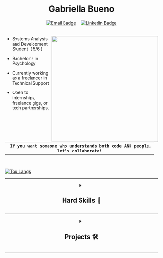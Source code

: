 
<div align="center">

  <h1>Gabriella Bueno</h1> 
  
  [![Email Badge](https://img.shields.io/badge/MAIL-2d314a?style=for-the-badge)](mailto:gabriellacbueno@outlook.com)ㅤ
  [![Linkedin Badge](https://img.shields.io/badge/LINKEDIN-2d314a?style=for-the-badge)](https://www.linkedin.com/in/gabriella-c-bueno)  
ㅤㅤㅤㅤㅤ ㅤㅤㅤㅤㅤ  ㅤㅤ
</div>

<a href="https://github.com/gabriellabueno">
 <img src="https://64.media.tumblr.com/32ab172f67f905f84204592c8a705e9d/tumblr_n72ytbDFFE1qza1qzo1_500.gif" min-width="350px" max-width="350px" width="350" align="right">
</a>

- Systems Analysis and Development Student  ( 5/6 )

-  Bachelor's in Psychology   

- Currently working as a freelancer in Technical Support  

- Open to internships, freelance gigs, or tech partnerships.

<table>
  <th>
      <code> If you want someone who understands both code AND people,</code> <br>
        <code> let’s collaborate! </code>
  </th>
</table>

<br>
 
[![Top Langs](https://github-readme-stats.vercel.app/api/top-langs/?username=gabriellabueno&layout=donut&theme=tokyonight)](https://github.com/gabriellabueno/github-readme-stats)

---

<div align="center">
  
  <details>
    <summary><h2> Hard Skills 💪 </h2></summary>
    
  <table border="3">
    <thead>
      <tr>
        <th>Front-end</th>
        <th>Languages</th>
        <th>Technologies</th>
      </tr>
    </thead>
    <tbody>
      <tr>
        <td>HTML</td>
        <td>C</td>
        <td>MySQL</td>
      </tr>
      <tr>
        <td>CSS</td>
        <td>C++</td>
        <td>Spring Framework</td>
      </tr>
      <tr>
        <td>JavaScript</td>
        <td>Java</td>
        <td>Android Development</td>
      </tr>
    </tbody>
  </table>

</details>
  
  ---
  
  <details>
    <summary><h2> Projects 🛠️ </h2></summary>
  
  <table>
  <tr>
    <td>
      <a href="https://gcbueno.gitbook.io/it-archive">
        <img src="https://github-readme-stats.vercel.app/api/pin/?username=gabriellabueno&repo=ARQUIVO-TI&theme=tokyonight" alt="IT Archive GitBook" />
      </a>
    </td>
    <td>
      <a href="https://github.com/gabriellabueno/controle-de-acesso/">
        <img src="https://github-readme-stats.vercel.app/api/pin/?username=gabriellabueno&repo=controle-de-acesso&theme=tokyonight" alt="Controle de Acesso" />
      </a>
    </td>
  </tr>
  <tr>
    <td>
      <a href="https://github.com/gabriellabueno/saude-em-dia/">
        <img src="https://github-readme-stats.vercel.app/api/pin/?username=gabriellabueno&repo=saude-em-dia&theme=tokyonight" alt="APP Saúde em Dia" />
      </a>
    </td>
    <td>
      <a href="https://github.com/gabriellabueno/controle-presenca-eventos/">
        <img src="https://github-readme-stats.vercel.app/api/pin/?username=gabriellabueno&repo=controle-presenca-eventos&theme=tokyonight" alt="APP Event Track" />
      </a>
    </td>
  </tr>
  <tr>
    <td>
      <a href="https://github.com/gabriellabueno/spotify-imersao-alura/">
        <img src="https://github-readme-stats.vercel.app/api/pin/?username=gabriellabueno&repo=spotify-home&theme=tokyonight" alt="Spotify Landing Page" />
      </a>
    </td>
    <td>
      <a href="https://github.com/gabriellabueno/cat-jump">
        <img src="https://github-readme-stats.vercel.app/api/pin/?username=gabriellabueno&repo=cat-jump&theme=tokyonight" alt="Cat Jump" />
      </a>
    </td>
  </tr>
</table>

  
  </details>
</div>

  
  ***
 
